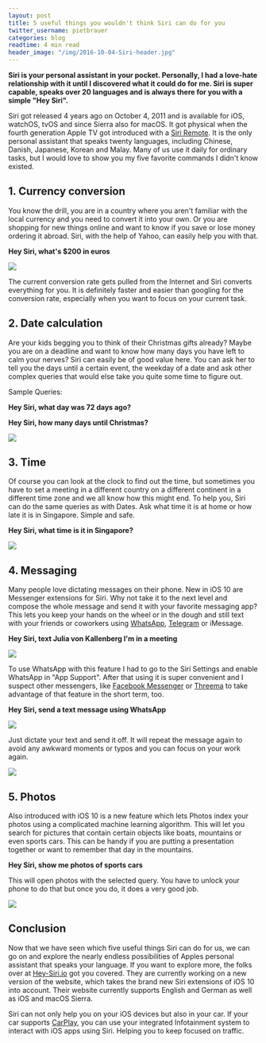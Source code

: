 ```yaml
---
layout: post
title: 5 useful things you wouldn't think Siri can do for you
twitter_username: pietbrauer
categories: blog
readtime: 4 min read
header_image: "/img/2016-10-04-Siri-header.jpg"
---
```


__Siri is your personal assistant in your pocket. Personally, I had a love-hate relationship with it until I discovered what it could do for me. Siri is super capable, speaks over 20 languages and is always there for you with a simple "Hey Siri".__



Siri got released 4 years ago on October 4, 2011 and is available for iOS, watchOS, tvOS and since Sierra also for macOS. It got physical when the fourth generation Apple TV got introduced with a [Siri Remote](https://en.m.wikipedia.org/wiki/Siri_Remote). It is the only personal assistant that speaks twenty languages, including Chinese, Danish, Japanese, Korean and Malay. Many of us use it daily for ordinary tasks, but I would love to show you my five favorite commands I didn't know existed.

## 1. Currency conversion

You know the drill, you are in a country where you aren't familiar with the local currency and you need to convert it into your own. Or you are shopping for new things online and want to know if you save or lose money ordering it abroad. Siri, with the help of Yahoo, can easily help you with that.

__Hey Siri, what's $200 in euros__

![](/img/2016-10-04-Siri-Currency.JPG)

The current conversion rate gets pulled from the Internet and Siri converts everything for you. It is definitely faster and easier than googling for the conversion rate, especially when you want to focus on your current task.

## 2. Date calculation

Are your kids begging you to think of their Christmas gifts already? Maybe you are on a deadline and want to know how many days you have left to calm your nerves?
Siri can easily be of good value here. You can ask her to tell you the days until a certain event, the weekday of a date and ask other complex queries that would else take you quite some time to figure out.

Sample Queries:

__Hey Siri, what day was 72 days ago?__

__Hey Siri, how many days until Christmas?__

![](/img/2016-10-04-Siri-Dates.JPG)

## 3. Time

Of course you can look at the clock to find out the time, but sometimes you have to set a meeting in a different country on a different continent in a different time zone and we all know how this might end. To help you, Siri can do the same queries as with Dates. Ask what time it is at home or how late it is in Singapore. Simple and safe.

__Hey Siri, what time is it in Singapore?__

![](/img/2016-10-04-Siri-Time.PNG)

## 4. Messaging

Many people love dictating messages on their phone. New in iOS 10 are Messenger extensions for Siri. Why not take it to the next level and compose the whole message and send it with your favorite messaging app? This lets you keep your hands on the wheel or in the dough and still text with your friends or coworkers using [WhatsApp](https://itunes.apple.com/en/app/whatsapp-messenger/id310633997?mt=8),  [Telegram](https://itunes.apple.com/en/app/telegram-messenger/id686449807?mt=8) or iMessage.

__Hey Siri, text Julia von Kallenberg I'm in a meeting__

![](/img/2016-10-04-Siri-Messages-0.JPG)

To use WhatsApp with this feature I had to go to the Siri Settings and enable WhatsApp in "App Support". After that using it is super convenient and I suspect other messengers, like [Facebook Messenger](https://itunes.apple.com/us/app/messenger/id454638411?mt=8) or [Threema](https://itunes.apple.com/en/app/threema/id578665578?mt=8) to take advantage of that feature in the short term, too.

__Hey Siri, send a text message using WhatsApp__

![](/img/2016-10-04-Siri-Messages-1.JPG)

Just dictate your text and send it off. It will repeat the message again to avoid any awkward moments or typos and you can focus on your work again.

![](/img/2016-10-04-Siri-Messages-2.JPG)

## 5. Photos

Also introduced with iOS 10 is a new feature which lets Photos index your photos using a complicated machine learning algorithm. This will let you search for pictures that contain certain objects like boats, mountains or even sports cars.
This can be handy if you are putting a presentation together or want to remember that day in the mountains.

__Hey Siri, show me photos of sports cars__

This will open photos with the selected query. You have to unlock your phone to do that but once you do, it does a very good job.

![](/img/2016-10-04-Siri-Photos.JPG)

## Conclusion

Now that we have seen which five useful things Siri can do for us, we can go on and explore the nearly endless possibilities of Apples personal assistant that speaks your language. If you want to explore more, the folks over at [Hey-Siri.io](http://hey-siri.io "Hey-Siri.io") got you covered. They are currently working on a new version of the website, which takes the brand new Siri extensions of iOS 10 into account. Their website currently supports English and German as well as iOS and macOS Sierra.

Siri can not only help you on your iOS devices but also in your car. If your car supports [CarPlay](http://www.apple.com/ios/carplay/), you can use your integrated Infotainment system to interact with iOS apps using Siri. Helping you to keep focused on traffic.
